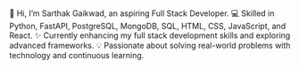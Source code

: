👋 Hi, I’m Sarthak Gaikwad, an aspiring Full Stack Developer.
💻 Skilled in Python, FastAPI, PostgreSQL, MongoDB, SQL, HTML, CSS, JavaScript, and React.
✨ Currently enhancing my full stack development skills and exploring advanced frameworks.
💡 Passionate about solving real-world problems with technology and continuous learning.
